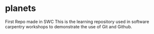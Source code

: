 # planets
First Repo made in SWC
This is the learning repository used in software carpentry workshops to demonstrate the use of Git and Github.
